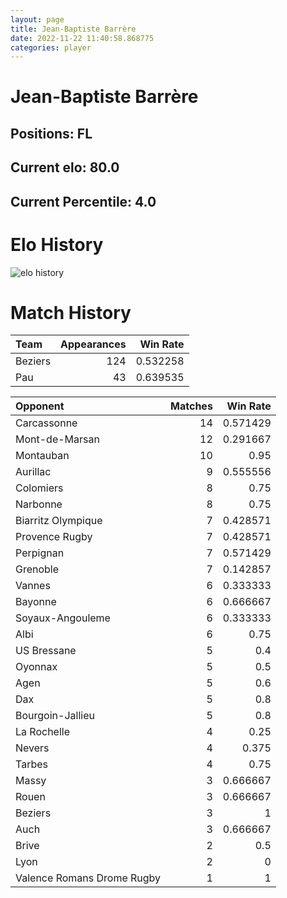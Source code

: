 ```yaml
---  
layout: page  
title: Jean-Baptiste Barrère  
date: 2022-11-22 11:40:58.868775  
categories: player  
---
```

# Jean-Baptiste Barrère

## Positions: FL

## Current elo: 80.0

## Current Percentile: 4.0

# Elo History


![elo history](history_Jean-BaptisteBarrère.png)
# Match History


| Team    |   Appearances |   Win Rate |
|:--------|--------------:|-----------:|
| Beziers |           124 |   0.532258 |
| Pau     |            43 |   0.639535 |

| Opponent                   |   Matches |   Win Rate |
|:---------------------------|----------:|-----------:|
| Carcassonne                |        14 |   0.571429 |
| Mont-de-Marsan             |        12 |   0.291667 |
| Montauban                  |        10 |   0.95     |
| Aurillac                   |         9 |   0.555556 |
| Colomiers                  |         8 |   0.75     |
| Narbonne                   |         8 |   0.75     |
| Biarritz Olympique         |         7 |   0.428571 |
| Provence Rugby             |         7 |   0.428571 |
| Perpignan                  |         7 |   0.571429 |
| Grenoble                   |         7 |   0.142857 |
| Vannes                     |         6 |   0.333333 |
| Bayonne                    |         6 |   0.666667 |
| Soyaux-Angouleme           |         6 |   0.333333 |
| Albi                       |         6 |   0.75     |
| US Bressane                |         5 |   0.4      |
| Oyonnax                    |         5 |   0.5      |
| Agen                       |         5 |   0.6      |
| Dax                        |         5 |   0.8      |
| Bourgoin-Jallieu           |         5 |   0.8      |
| La Rochelle                |         4 |   0.25     |
| Nevers                     |         4 |   0.375    |
| Tarbes                     |         4 |   0.75     |
| Massy                      |         3 |   0.666667 |
| Rouen                      |         3 |   0.666667 |
| Beziers                    |         3 |   1        |
| Auch                       |         3 |   0.666667 |
| Brive                      |         2 |   0.5      |
| Lyon                       |         2 |   0        |
| Valence Romans Drome Rugby |         1 |   1        |